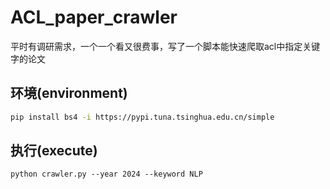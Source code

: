 # ACL_paper_crawler
平时有调研需求，一个一个看又很费事，写了一个脚本能快速爬取acl中指定关键字的论文

## 环境(environment)
```bash
pip install bs4 -i https://pypi.tuna.tsinghua.edu.cn/simple
```

## 执行(execute)
```
python crawler.py --year 2024 --keyword NLP
```